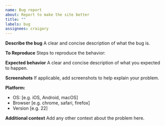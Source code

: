 ```yaml
---
name: Bug report
about: Report to make the site better
title: ""
labels: bug
assignees: craigary
---
```


**Describe the bug**
A clear and concise description of what the bug is.

**To Reproduce**
Steps to reproduce the behavior:

**Expected behavior**
A clear and concise description of what you expected to happen.

**Screenshots**
If applicable, add screenshots to help explain your problem.

**Platform:**

- OS: [e.g. iOS, Android, macOS]
- Browser [e.g. chrome, safari, firefox]
- Version [e.g. 22]

**Additional context**
Add any other context about the problem here.
